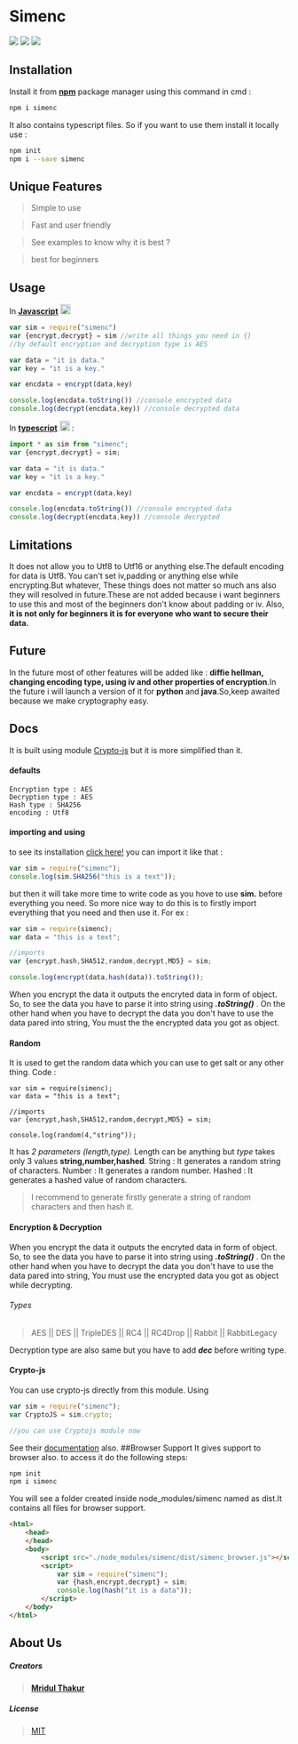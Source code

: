 # <b>Simenc</b>

<a href="https://www.npmjs.com/package/simenc"><img src="https://img.shields.io/badge/npm-v1.0.0-blue"></a> <a href="https://github.com/livrang/"><img src="https://img.shields.io/badge/github-livrang-green"></a> <a href="https://www.npmjs.com/package/simenc"><img src="https://img.shields.io/badge/npm-lmodules-red"></a>
## Installation

Install it from [**npm**](https://www.npmjs.com/package/simenc) package manager using this command in cmd  : 
```bash
npm i simenc
```
It also contains typescript files. So if you want to use them install it locally use : 
```bash
npm init
npm i --save simenc
```
## Unique Features

> Simple to use

> Fast and user friendly

> See examples to know why it is best ? 

> best for beginners

## Usage
In <a href="https://www.javascript.com/">**Javascript**</a> <img src="https://upload.wikimedia.org/wikipedia/commons/9/99/Unofficial_JavaScript_logo_2.svg" width="18px">
```js
var sim = require("simenc")
var {encrypt,decrypt} = sim //write all things you need in {}
//by default encryption and decryption type is AES

var data = "it is data."
var key = "it is a key."

var encdata = encrypt(data,key)

console.log(encdata.toString())	//console encrypted data
console.log(decrypt(encdata,key)) //console decrypted data
```
In <a href="https://www.typescriptlang.org/">**typescript**</a> <img src="https://upload.wikimedia.org/wikipedia/commons/4/4c/Typescript_logo_2020.svg" width="18px">  :
```ts
import * as sim from "simenc";
var {encrypt,decrypt} = sim;

var data = "it is data."
var key = "it is a key."

var encdata = encrypt(data,key)

console.log(encdata.toString())	//console encrypted data
console.log(decrypt(encdata,key)) //console decrypted 
```
## Limitations
It does not allow you to Utf8 to Utf16 or anything else.The default encoding for data is Utf8. You can't set iv,padding or anything else while encrypting.But whatever, These things does not matter so much ans also they will resolved in future.These are not added because i want beginners to use this and most of the beginners don't know about padding or iv. Also, **it is not only for beginners it is for everyone who want to secure their data.**
## Future
In the future most of other features will be added like : **diffie hellman, changing encoding type, using iv and other properties of encryption**.In the future i will launch a version of it for **python** and **java**.So,keep awaited because we make cryptography easy.
## Docs
It is built using module <a href="https://npmjs.org/packages/crypto-js">Crypto-js</a> but it is more simplified than it. 
#### defaults
	Encryption type : AES
	Decryption type : AES
	Hash type : SHA256
	encoding : Utf8
#### importing and using
to see its installation <a href="#installation">click here!</a>
you can import it like that :
```js
var sim = require("simenc");
console.log(sim.SHA256("this is a text"));
```
but then it will take more time to write code as you hove to use **sim.** before everything you need. So more nice way to do this is to firstly import everything that you need and then use it. For ex :
```js
var sim = require(simenc);
var data = "this is a text";

//imports
var {encrypt,hash,SHA512,random,decrypt,MD5} = sim;

console.log(encrypt(data,hash(data)).toString());
```
When you encrypt the data it outputs the encryted data in form of object. So, to see the data you have to parse it into string using ***.toString()*** . On the other hand when you have to decrypt the data you don't have to use the data pared into string, You must the the encrypted data you got as object.

#### Random
It is used to get the random data which you can use to get salt or any other thing.
Code :
```Js
var sim = require(simenc);
var data = "this is a text";

//imports
var {encrypt,hash,SHA512,random,decrypt,MD5} = sim;

console.log(random(4,"string"));
```
It has *2 parameters (length,type)*. Length can be anything but *type* takes only 3 values **string,number,hashed**.
String : It generates a random string of characters.
Number : It generates a random number.
Hashed : It generates a hashed value of random characters.
>I recommend to generate firstly generate a string of random characters and then hash it.

#### Encryption & Decryption
When you encrypt the data it outputs the encryted data in form of object. So, to see the data you have to parse it into string using ***.toString()*** . On the other hand when you have to decrypt the data you don't have to use the data pared into string, You must use the encrypted data you got as object while decrypting.
###### Types
>AES || DES || TripleDES || RC4 || RC4Drop || Rabbit || RabbitLegacy

Decryption type are also same but you have to add ***dec*** before writing type.

#### Crypto-js
You can use crypto-js directly from this module.
Using
```js
var sim = require("simenc");
var CryptoJS = sim.crypto;

//you can use Cryptojs module now
```
See their <a href="https://cryptojs.gitbook.io/docs/">documentation</a> also.
##Browser Support
It gives support to browser also.
to access it do the following steps:
```bash
npm init
npm i simenc
```
You will see a folder created inside node_modules/simenc named as dist.It contains all files for browser support.

```html
<html>
	<head>
	</head>
	<body>
		<script src="./node_modules/simenc/dist/simenc_browser.js"></script>
		<script>
			var sim = require("simenc");
			var {hash,encrypt,decrypt} = sim;
			console.log(hash("it is a data"));
		</script>
	</body>
</html>
```
## About Us
##### Creators
> <a href=""><b>Mridul Thakur</b></a>
##### License
> [MIT](https://choosealicense.com/licenses/mit/)